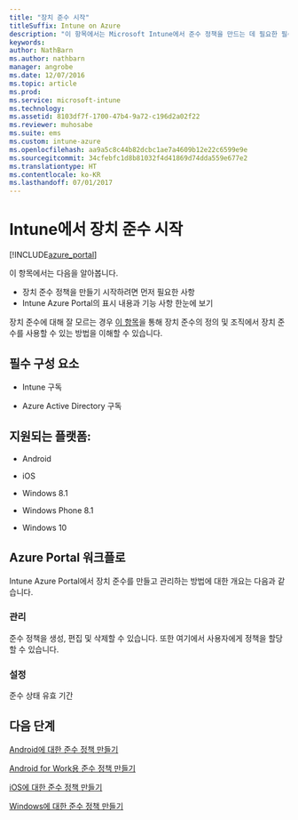 ```yaml
---
title: "장치 준수 시작"
titleSuffix: Intune on Azure
description: "이 항목에서는 Microsoft Intune에서 준수 정책을 만드는 데 필요한 필수 구성 요소를 설명합니다.\""
keywords: 
author: NathBarn
ms.author: nathbarn
manager: angrobe
ms.date: 12/07/2016
ms.topic: article
ms.prod: 
ms.service: microsoft-intune
ms.technology: 
ms.assetid: 8103df7f-1700-47b4-9a72-c196d2a02f22
ms.reviewer: muhosabe
ms.suite: ems
ms.custom: intune-azure
ms.openlocfilehash: aa9a5c8c44b82dcbc1ae7a4609b12e22c6599e9e
ms.sourcegitcommit: 34cfebfc1d8b81032f4d41869d74dda559e677e2
ms.translationtype: HT
ms.contentlocale: ko-KR
ms.lasthandoff: 07/01/2017
---
```

# <a name="get-started-with-device-compliance-in-intune"></a>Intune에서 장치 준수 시작


[!INCLUDE[azure_portal](./includes/azure_portal.md)]

이 항목에서는 다음을 알아봅니다. 

- 장치 준수 정책을 만들기 시작하려면 먼저 필요한 사항
- Intune Azure Portal의 표시 내용과 기능 사항 한눈에 보기 

장치 준수에 대해 잘 모르는 경우 [이 항목](device-compliance.md)을 통해 장치 준수의 정의 및 조직에서 장치 준수를 사용할 수 있는 방법을 이해할 수 있습니다.

##  <a name="pre-requisites"></a>필수 구성 요소

-   Intune 구독

-   Azure Active Directory 구독

##  <a name="supported-platforms"></a>지원되는 플랫폼:

-   Android

-   iOS

-   Windows 8.1

-   Windows Phone 8.1

-   Windows 10

##  <a name="azure-portal-workflow"></a>Azure Portal 워크플로

Intune Azure Portal에서 장치 준수를 만들고 관리하는 방법에 대한 개요는 다음과 같습니다.

<!---### Overview

When you choose the **Set device compliance** workload, the blade opens with an  **Overview** section that displays a summary view of your compliance policies that you have created and the status of the devices they have been applied to. If you
don’t have any policies configured yet, the overview will just include the various reports but with no data.--->

### <a name="manage"></a>관리

준수 정책을 생성, 편집 및 삭제할 수 있습니다. 또한 여기에서 사용자에게 정책을 할당할 수 있습니다.

<!---### Monitor

This section is a detailed view of what you see in the **Overview**. A list of all the reports are displayed in this section and you can interactively drill down through each of these reports.--->

### <a name="setup"></a>설정

준수 상태 유효 기간

##  <a name="next-steps"></a>다음 단계
[Android에 대한 준수 정책 만들기](compliance-policy-create-android.md)

[Android for Work용 준수 정책 만들기](compliance-policy-create-android-for-work.md)

[iOS에 대한 준수 정책 만들기](compliance-policy-create-ios.md)

[Windows에 대한 준수 정책 만들기](compliance-policy-create-windows.md)
